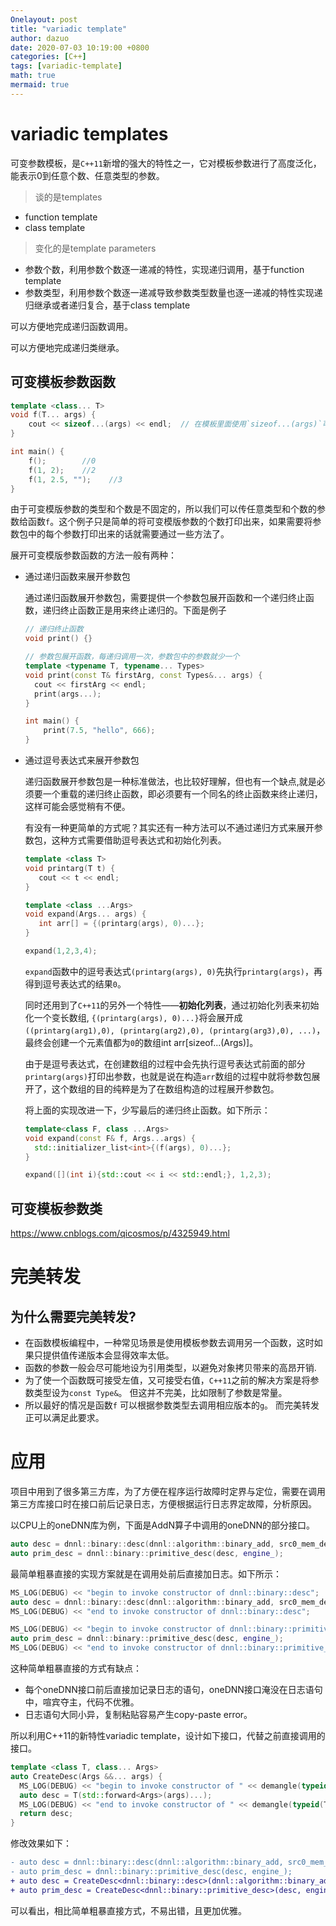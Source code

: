 ```yaml
---
Onelayout: post
title: "variadic template"
author: dazuo
date: 2020-07-03 10:19:00 +0800
categories: [C++]
tags: [variadic-template]
math: true
mermaid: true
---
```


# variadic templates

可变参数模板，是`C++11`新增的强大的特性之一，它对模板参数进行了高度泛化，能表示0到任意个数、任意类型的参数。

> 谈的是templates

- function template
- class template

> 变化的是template parameters

- 参数个数，利用参数个数逐一递减的特性，实现递归调用，基于function template
- 参数类型，利用参数个数逐一递减导致参数类型数量也逐一递减的特性实现递归继承或者递归复合，基于class template

可以方便地完成递归函数调用。

可以方便地完成递归类继承。

## 可变模板参数函数

```cpp
template <class... T>
void f(T... args) {    
    cout << sizeof...(args) << endl;  // 在模板里面使用`sizeof...(args)`可以打印模板参数的数量。
}

int main() {
	f();        //0
	f(1, 2);    //2
	f(1, 2.5, "");    //3    
}
```

由于可变模版参数的类型和个数是不固定的，所以我们可以传任意类型和个数的参数给函数`f`。这个例子只是简单的将可变模版参数的个数打印出来，如果需要将参数包中的每个参数打印出来的话就需要通过一些方法了。

展开可变模版参数函数的方法一般有两种：

- 通过递归函数来展开参数包

  通过递归函数展开参数包，需要提供一个参数包展开函数和一个递归终止函数，递归终止函数正是用来终止递归的。下面是例子

  ```cpp
  // 递归终止函数
  void print() {}
  
  // 参数包展开函数，每递归调用一次，参数包中的参数就少一个
  template <typename T, typename... Types>
  void print(const T& firstArg, const Types&... args) {  
  	cout << firstArg << endl;    
  	print(args...);
  }
  
  int main() {
      print(7.5, "hello", 666);
  }
  ```

- 通过逗号表达式来展开参数包

  递归函数展开参数包是一种标准做法，也比较好理解，但也有一个缺点,就是必须要一个重载的递归终止函数，即必须要有一个同名的终止函数来终止递归，这样可能会感觉稍有不便。

  有没有一种更简单的方式呢？其实还有一种方法可以不通过递归方式来展开参数包，这种方式需要借助逗号表达式和初始化列表。

  ```cpp
  template <class T>
  void printarg(T t) {
     cout << t << endl;
  }
  
  template <class ...Args>
  void expand(Args... args) {
     int arr[] = {(printarg(args), 0)...};
  }
  
  expand(1,2,3,4);
  ```

  `expand`函数中的逗号表达式`(printarg(args), 0)`先执行`printarg(args)`，再得到逗号表达式的结果`0`。

  同时还用到了`C++11`的另外一个特性——**初始化列表**，通过初始化列表来初始化一个变长数组, `{(printarg(args), 0)...}`将会展开成`((printarg(arg1),0), (printarg(arg2),0), (printarg(arg3),0), ...)`，最终会创建一个元素值都为`0`的数组int arr[sizeof...(Args)]。

  由于是逗号表达式，在创建数组的过程中会先执行逗号表达式前面的部分`printarg(args)`打印出参数，也就是说在构造`arr`数组的过程中就将参数包展开了，这个数组的目的纯粹是为了在数组构造的过程展开参数包。

  将上面的实现改进一下，少写最后的递归终止函数。如下所示：

  ```cpp
  template<class F, class ...Args>
  void expand(const F& f, Args...args) {
    std::initializer_list<int>{(f(args), 0)...};
  }
  
  expand([](int i){std::cout << i << std::endl;}, 1,2,3);
  ```





## 可变模板参数类

https://www.cnblogs.com/qicosmos/p/4325949.html



# 完美转发

## 为什么需要完美转发? 

- 在函数模板编程中，一种常见场景是使用模板参数去调用另一个函数，这时如果只提供值传递版本会显得效率太低。
- 函数的参数一般会尽可能地设为引用类型，以避免对象拷贝带来的高昂开销.
- 为了使一个函数既可接受左值，又可接受右值，`C++11`之前的解决方案是将参数类型设为`const Type&`。 但这并不完美，比如限制了参数是常量。
- 所以最好的情况是函数`f` 可以根据参数类型去调用相应版本的`g`。 而完美转发正可以满足此要求。





# 应用

项目中用到了很多第三方库，为了方便在程序运行故障时定界与定位，需要在调用第三方库接口时在接口前后记录日志，方便根据运行日志界定故障，分析原因。

以CPU上的oneDNN库为例，下面是AddN算子中调用的oneDNN的部分接口。

```cpp
auto desc = dnnl::binary::desc(dnnl::algorithm::binary_add, src0_mem_desc, src1_mem_desc, dst_mem_desc);
auto prim_desc = dnnl::binary::primitive_desc(desc, engine_);
```



最简单粗暴直接的实现方案就是在调用处前后直接加日志。如下所示：

```cpp
MS_LOG(DEBUG) << "begin to invoke constructor of dnnl::binary::desc";
auto desc = dnnl::binary::desc(dnnl::algorithm::binary_add, src0_mem_desc, src1_mem_desc, dst_mem_desc);
MS_LOG(DEBUG) << "end to invoke constructor of dnnl::binary::desc";

MS_LOG(DEBUG) << "begin to invoke constructor of dnnl::binary::primitive_desc";
auto prim_desc = dnnl::binary::primitive_desc(desc, engine_);
MS_LOG(DEBUG) << "end to invoke constructor of dnnl::binary::primitive_desc";
```



这种简单粗暴直接的方式有缺点：

- 每个oneDNN接口前后直接加记录日志的语句，oneDNN接口淹没在日志语句中，喧宾夺主，代码不优雅。
- 日志语句大同小异，复制粘贴容易产生copy-paste error。



所以利用C++11的新特性variadic template，设计如下接口，代替之前直接调用的接口。

```cpp
template <class T, class... Args>
auto CreateDesc(Args &&... args) {
  MS_LOG(DEBUG) << "begin to invoke constructor of " << demangle(typeid(T).name());
  auto desc = T(std::forward<Args>(args)...);
  MS_LOG(DEBUG) << "end to invoke constructor of " << demangle(typeid(T).name());
  return desc;
}
```

修改效果如下：

```diff
- auto desc = dnnl::binary::desc(dnnl::algorithm::binary_add, src0_mem_desc, src1_mem_desc, dst_mem_desc);
- auto prim_desc = dnnl::binary::primitive_desc(desc, engine_);
+ auto desc = CreateDesc<dnnl::binary::desc>(dnnl::algorithm::binary_add, src0_mem_desc, src1_mem_desc,,,);
+ auto prim_desc = CreateDesc<dnnl::binary::primitive_desc>(desc, engine_);
```

可以看出，相比简单粗暴直接方式，不易出错，且更加优雅。

